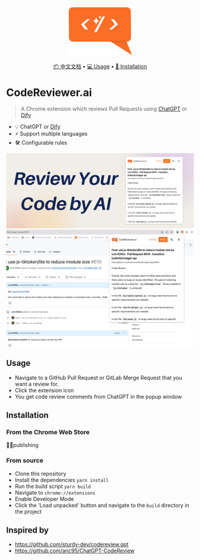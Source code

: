<p align="center">
  <img width="180" src="./docs/logo.png" alt="logo">
</p>

<p align="center">
  <a href="./README.zh.md">📦 中文文档</a> • 
  <a href="#usage">💻 Usage</a> • 
  <a href="#installation">🔧 Installation</a>
</p>

# CodeReviewer.ai

> A Chrome extension which reviews Pull Requests using [ChatGPT](https://chat.openai.com/) or [Dify](https://dify.ai/)

- 💡 ChatGPT or [Dify](https://dify.ai/)
- ⚡️ Support multiple languages
- 🛠️ Configurable rules

<img src="./docs/banner.png" alt="banner">
<img src="./docs/preview.jpg" alt="preview">

## Usage

- Navigate to a GitHub Pull Request or GitLab Merge Request that you want a review for.
- Click the extension icon
- You get code review comments from ChatGPT in the popup window


## Installation

### From the Chrome Web Store

😶‍🌫️publishing

### From source

- Clone this repository
- Install the dependencies `yarn install`
- Run the build script `yarn build`
- Navigate to `chrome://extensions`
- Enable Developer Mode
- Click the 'Load unpacked' button and navigate to the `build` directory in the project

## Inspired by
- https://github.com/sturdy-dev/codereview.gpt
- https://github.com/anc95/ChatGPT-CodeReview